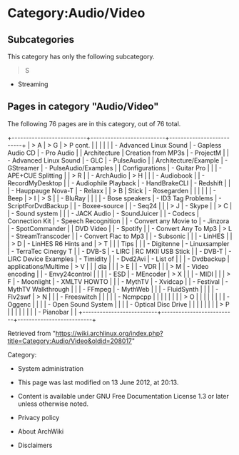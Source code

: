 Category:Audio/Video
====================

Subcategories
-------------

This category has only the following subcategory.

> S

-   Streaming

Pages in category "Audio/Video"
-------------------------------

The following 76 pages are in this category, out of 76 total.

+--------------------------+--------------------------+--------------------------+
| > A                      | > G                      | > P cont.                |
|                          |                          |                          |
| -   Advanced Linux Sound | -   Gapless Audio CD     | -   Pro Audio            |
|     Architecture         |     Creation from MP3s   | -   ProjectM             |
| -   Advanced Linux Sound | -   GLC                  | -   PulseAudio           |
|     Architecture/Example | -   GStreamer            | -   PulseAudio/Examples  |
|     Configurations       | -   Guitar Pro           |                          |
| -   APE+CUE Splitting    |                          | > R                      |
| -   ArchAudio            | > H                      |                          |
| -   Audiobook            |                          | -   RecordMyDesktop      |
| -   Audiophile Playback  | -   HandBrakeCLI         | -   Redshift             |
|                          | -   Hauppauge Nova-T     | -   Relaxx               |
| > B                      |     Stick                | -   Rosegarden           |
|                          |                          |                          |
| -   Beep                 | > I                      | > S                      |
| -   BluRay               |                          |                          |
| -   Bose speakers        | -   ID3 Tag Problems     | -   ScriptForDvdBackup   |
| -   Boxee-source         |                          | -   Seq24                |
|                          | > J                      | -   Skype                |
| > C                      |                          | -   Sound system         |
|                          | -   JACK Audio           | -   SoundJuicer          |
| -   Codecs               |     Connection Kit       | -   Speech Recognition   |
| -   Convert any Movie to | -   Jinzora              | -   SpotCommander        |
|     DVD Video            |                          | -   Spotify              |
| -   Convert Any To Mp3   | > L                      | -   StreamTranscoder     |
| -   Convert Flac to Mp3  |                          | -   Subsonic             |
|                          | -   LinHES               |                          |
| > D                      | -   LinHES R6 Hints and  | > T                      |
|                          |     Tips                 |                          |
| -   Digitenne            | -   Linuxsampler         | -   TerraTec Cinergy T   |
| -   DVB-S                | -   LIRC                 |     RC MKII USB Stick    |
| -   DVB-T                | -   LIRC Device Examples | -   Timidity             |
| -   Dvd2Avi              | -   List of              |                          |
| -   Dvdbackup            |     applications/Multime | > V                      |
|                          | dia                      |                          |
| > E                      |                          | -   VDR                  |
|                          | > M                      | -   Video encoding       |
| -   Envy24control        |                          |                          |
| -   ESD                  | -   MEncoder             | > X                      |
|                          | -   MIDI                 |                          |
| > F                      | -   Moonlight            | -   XMLTV HOWTO          |
|                          | -   MythTV               | -   Xvidcap              |
| -   Festival             | -   MythTV Walkthrough   |                          |
| -   FFmpeg               | -   MythWeb              |                          |
| -   FluidSynth           |                          |                          |
| -   Flv2swf              | > N                      |                          |
| -   Freeswitch           |                          |                          |
|                          | -   Ncmpcpp              |                          |
|                          |                          |                          |
|                          | > O                      |                          |
|                          |                          |                          |
|                          | -   Oggenc               |                          |
|                          | -   Open Sound System    |                          |
|                          | -   Optical Disc Drive   |                          |
|                          |                          |                          |
|                          | > P                      |                          |
|                          |                          |                          |
|                          | -   Pianobar             |                          |
+--------------------------+--------------------------+--------------------------+

Retrieved from
"https://wiki.archlinux.org/index.php?title=Category:Audio/Video&oldid=208017"

Category:

-   System administration

-   This page was last modified on 13 June 2012, at 20:13.
-   Content is available under GNU Free Documentation License 1.3 or
    later unless otherwise noted.
-   Privacy policy
-   About ArchWiki
-   Disclaimers

